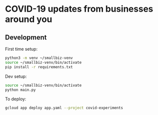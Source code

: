 # COVID-19 updates from businesses around you

## Development

First time setup:
```sh
python3 -m venv ~/smallbiz-venv
source ~/smallbiz-venv/bin/activate
pip install -r requirements.txt
```

Dev setup:

```sh
source ~/smallbiz-venv/bin/activate
python main.py
```

To deploy:
```sh
gcloud app deploy app.yaml --project covid-experiments
```
